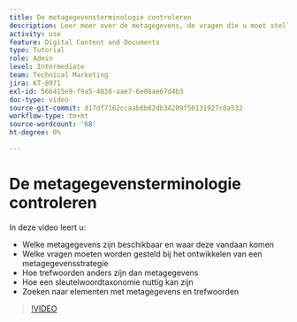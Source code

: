 ```yaml
---
title: De metagegevensterminologie controleren
description: Leer meer over de metagegevens, de vragen die u moet stellen bij het ontwikkelen van een metagegevensstrategie en meer in [!UICONTROL Workfront DAM] .
activity: use
feature: Digital Content and Documents
type: Tutorial
role: Admin
level: Intermediate
team: Technical Marketing
jira: KT-8971
exl-id: 566415e9-f9a5-4038-aae7-6e08ae67d4b3
doc-type: video
source-git-commit: d17df7162ccaab6b62db34209f50131927c0a532
workflow-type: tm+mt
source-wordcount: '68'
ht-degree: 0%

---
```


# De metagegevensterminologie controleren

In deze video leert u:

* Welke metagegevens zijn beschikbaar en waar deze vandaan komen
* Welke vragen moeten worden gesteld bij het ontwikkelen van een metagegevensstrategie
* Hoe trefwoorden anders zijn dan metagegevens
* Hoe een sleutelwoordtaxonomie nuttig kan zijn
* Zoeken naar elementen met metagegevens en trefwoorden

>[!VIDEO](https://video.tv.adobe.com/v/335234/?quality=12&learn=on&enablevpops)
